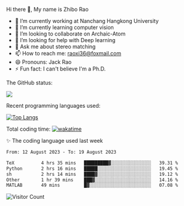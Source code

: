 Hi there 👋, My name is Zhibo Rao
- 🔭 I’m currently working at Nanchang Hangkong University
- 🌱 I’m currently learning computer vision
- 👯 I’m looking to collaborate on Archaic-Atom
- 🤔 I’m looking for help with Deep learning
- 💬 Ask me about stereo matching
- 📫 How to reach me: raoxi36@foxmail.com
- 😄 Pronouns: Jack Rao
- ⚡ Fun fact: I can't believe I'm a Ph.D.

The GitHub status:

![](https://github-readme-stats.vercel.app/api?username=ZhiboRao)

Recent programming languages used:

[![Top Langs](https://github-readme-stats.vercel.app/api/top-langs/?username=ZhiboRao&layout=compact)](https://github.com/anuraghazra/github-readme-stats)

Total coding time: [![wakatime](https://wakatime.com/badge/user/51ec5ec7-4742-4243-9eea-732ade32c0b7.svg)](https://wakatime.com/@51ec5ec7-4742-4243-9eea-732ade32c0b7)

✨ The coding language used last week 
<!--START_SECTION:waka-->

```txt
From: 12 August 2023 - To: 19 August 2023

TeX          4 hrs 35 mins   █████████▓░░░░░░░░░░░░░░░   39.31 %
Python       2 hrs 16 mins   █████░░░░░░░░░░░░░░░░░░░░   19.45 %
sh           2 hrs 14 mins   ████▓░░░░░░░░░░░░░░░░░░░░   19.12 %
Other        1 hr 39 mins    ███▓░░░░░░░░░░░░░░░░░░░░░   14.16 %
MATLAB       49 mins         █▓░░░░░░░░░░░░░░░░░░░░░░░   07.08 %
```

<!--END_SECTION:waka-->

![Visitor Count](https://profile-counter.glitch.me/Raohaocheng/count.svg)
